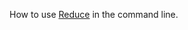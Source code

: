 How to use [Reduce] in the command line.

[Reduce]: https://github.com/reducejs/reduce-web-component

